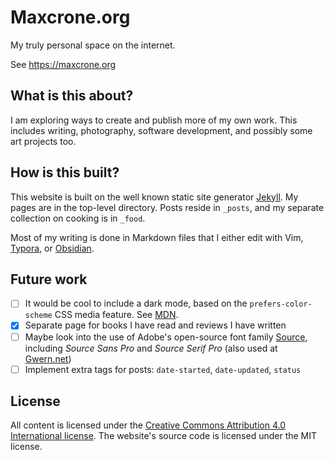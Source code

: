 # Maxcrone.org

My truly personal space on the internet.

See https://maxcrone.org

## What is this about?

I am exploring ways to create and publish more of my own work. This includes writing, photography, software development, and possibly some art projects too.

## How is this built?

This website is built on the well known static site generator [Jekyll](https://jekyllrb.com/). My pages are in the top-level directory. Posts reside in `_posts`, and my separate collection on cooking is in `_food`.

Most of my writing is done in Markdown files that I either edit with Vim, [Typora](https://typora.io/), or [Obsidian](https://obsidian.md/).

## Future work

- [ ] It would be cool to include a dark mode, based on the `prefers-color-scheme` CSS media feature. See [MDN](https://developer.mozilla.org/en-US/docs/Web/CSS/@media/prefers-color-scheme).
- [x] Separate page for books I have read and reviews I have written
- [ ] Maybe look into the use of Adobe's open-source font family [Source](https://en.wikipedia.org/wiki/Source_Serif), including *Source Sans Pro* and *Source Serif Pro* (also used at [Gwern.net](https://gwern.net))
- [ ] Implement extra tags for posts: `date-started`, `date-updated`, `status`

## License

All content is licensed under the [Creative Commons Attribution 4.0 International license](https://creativecommons.org/licenses/by/4.0/). The website's source code is licensed under the MIT license.
